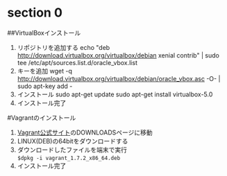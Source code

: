# section 0

##VirtualBoxインストール

1. リポジトリを追加する
    echo "deb http://download.virtualbox.org/virtualbox/debian xenial contrib" | sudo tee /etc/apt/sources.list.d/oracle_vbox.list
2. キーを追加
wget -q http://download.virtualbox.org/virtualbox/debian/oracle_vbox.asc -O- | sudo apt-key add -
3. インストール
    sudo apt-get update
	sudo apt-get install virtualbox-5.0
4. インストール完了

#Vagrantのインストール
1. [Vagrant公式サイト](https://www.vagrantup.com/)のDOWNLOADSページに移動
2. LINUX(DEB)の64bitをダウンロードする
3. ダウンロードしたファイルを端末で実行  
     `$dpkg -i vagrant_1.7.2_x86_64.deb`
4. インストール完了

